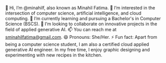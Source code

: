 👋 Hi, I’m @minahilf, also known as Minahil Fatima.
👀 I’m interested in the intersection of computer science, artificial intelligence, and cloud computing.
🌱 I’m currently learning and pursuing a Bachelor's in Computer Science (BSCS).
💞️ I’m looking to collaborate on innovative projects in the field of applied generative AI.
📫 You can reach me at sminahilfatima@gmail.com.
😄 Pronouns: She/Her.
⚡ Fun fact: Apart from being a computer science student, I am also a certified cloud applied generative AI engineer. In my free time, I enjoy graphic designing and experimenting with new recipes in the kitchen.

<!---
minahilf/minahilf is a ✨ special ✨ repository because its `README.md` (this file) appears on your GitHub profile.
You can click the Preview link to take a look at your changes.
--->

